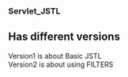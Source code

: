 ### Servlet_JSTL

## Has different versions 
Version1 is about Basic JSTL \
Version2 is about using FILTERS
